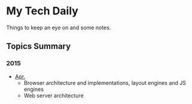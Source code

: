 # My Tech Daily
Things to keep an eye on and some notes.

## Topics Summary

### 2015

* [Apr.](2015/04)
  * Browser architecture and implementations, layout engines and JS engines
  * Web server architecture
